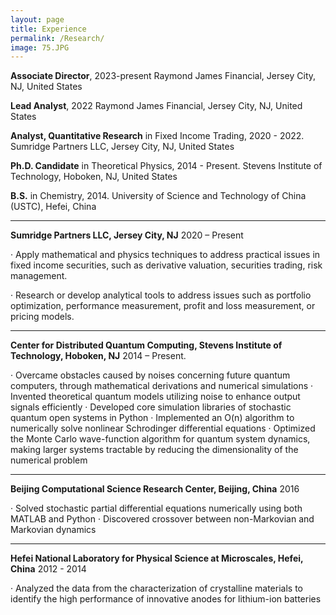 ```yaml
---
layout: page
title: Experience
permalink: /Research/
image: 75.JPG
---
```


**Associate Director**, 2023-present
Raymond James Financial, Jersey City, NJ, United States

**Lead Analyst**, 2022
Raymond James Financial, Jersey City, NJ, United States

**Analyst, Quantitative Research** in Fixed Income Trading, 2020 - 2022.
Sumridge Partners LLC, Jersey City, NJ, United States

**Ph.D. Candidate** in Theoretical Physics, 2014 - Present.
Stevens Institute of Technology, Hoboken, NJ, United States

**B.S.** in Chemistry, 2014.
University of Science and Technology of China (USTC), Hefei, China

****

**Sumridge Partners LLC, Jersey City, NJ** 2020 – Present

· Apply mathematical and physics techniques to address practical issues in fixed income securities, such as derivative valuation, securities trading, risk management.

· Research or develop analytical tools to address issues such as portfolio optimization, performance measurement, profit and loss measurement, or pricing models.

****

**Center for Distributed Quantum Computing, Stevens Institute of Technology, Hoboken, NJ** 2014 – Present.

· Overcame obstacles caused by noises concerning future quantum computers, through mathematical derivations and numerical simulations
· Invented theoretical quantum models utilizing noise to enhance output signals efficiently
· Developed core simulation libraries of stochastic quantum open systems in Python
· Implemented an O(n) algorithm to numerically solve nonlinear Schrodinger differential equations
· Optimized the Monte Carlo wave-function algorithm for quantum system dynamics, making larger systems tractable by reducing the dimensionality of the numerical problem

****

**Beijing Computational Science Research Center, Beijing, China** 2016

· Solved stochastic partial differential equations numerically using both MATLAB and Python
· Discovered crossover between non-Markovian and Markovian dynamics

****

**Hefei National Laboratory for Physical Science at Microscales, Hefei, China** 2012 - 2014

· Analyzed the data from the characterization of crystalline materials to identify the high performance of innovative anodes for lithium-ion batteries
